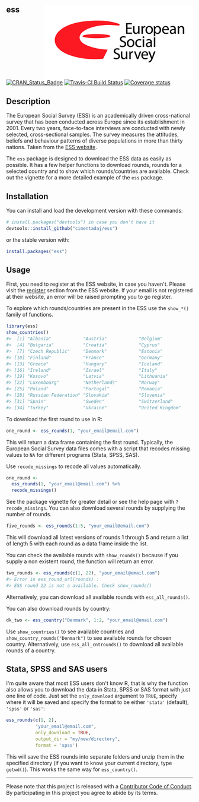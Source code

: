 
ess <img src="man/figures/ess_logo.png" align="right" />
--------------------------------------------------------

[![CRAN\_Status\_Badge](http://www.r-pkg.org/badges/version/ess)](https://cran.r-project.org/package=ess) [![Travis-CI Build Status](https://travis-ci.org/cimentadaj/ess.svg?branch=master)](https://travis-ci.org/cimentadaj/ess) [![Coverage status](https://codecov.io/gh/cimentadaj/ess/branch/master/graph/badge.svg)](https://codecov.io/github/cimentadaj/ess?branch=master)

Description
-----------

The European Social Survey (ESS) is an academically driven cross-national survey that has been conducted across Europe since its establishment in 2001. Every two years, face-to-face interviews are conducted with newly selected, cross-sectional samples. The survey measures the attitudes, beliefs and behaviour patterns of diverse populations in more than thirty nations. Taken from the [ESS website](http://www.europeansocialsurvey.org/about/).

The `ess` package is designed to download the ESS data as easily as possible. It has a few helper functions to download rounds, rounds for a selected country and to show which rounds/countries are available. Check out the vignette for a more detailed example of the `ess` package.

Installation
------------

You can install and load the development version with these commands:

``` r
# install.packages("devtools") in case you don't have it
devtools::install_github("cimentadaj/ess")
```

or the stable version with:

``` r
install.packages("ess")
```

Usage
-----

First, you need to register at the ESS website, in case you haven't. Please visit the [register](http://www.europeansocialsurvey.org/user/new) section from the ESS website. If your email is not registered at their website, an error will be raised prompting you to go register.

To explore which rounds/countries are present in the ESS use the `show_*()` family of functions.

``` r
library(ess)
show_countries()
#>  [1] "Albania"            "Austria"            "Belgium"           
#>  [4] "Bulgaria"           "Croatia"            "Cyprus"            
#>  [7] "Czech Republic"     "Denmark"            "Estonia"           
#> [10] "Finland"            "France"             "Germany"           
#> [13] "Greece"             "Hungary"            "Iceland"           
#> [16] "Ireland"            "Israel"             "Italy"             
#> [19] "Kosovo"             "Latvia"             "Lithuania"         
#> [22] "Luxembourg"         "Netherlands"        "Norway"            
#> [25] "Poland"             "Portugal"           "Romania"           
#> [28] "Russian Federation" "Slovakia"           "Slovenia"          
#> [31] "Spain"              "Sweden"             "Switzerland"       
#> [34] "Turkey"             "Ukraine"            "United Kingdom"
```

To download the first round to use in R:

``` r
one_round <- ess_rounds(1, "your_email@email.com")
```

This will return a data frame containing the first round. Typically, the European Social Survey data files comes with a script that recodes missing values to `NA` for different programs (Stata, SPSS, SAS).

Use `recode_missings` to recode all values automatically.

``` r
one_round <-
  ess_rounds(1, "your_email@email.com") %>%
  recode_missings()
```

See the package vignette for greater detail or see the help page with `?recode_missings`. You can also download several rounds by supplying the number of rounds.

``` r
five_rounds <- ess_rounds(1:5, "your_email@email.com")
```

This will download all latest versions of rounds 1 through 5 and return a list of length 5 with each round as a data frame inside the list.

You can check the available rounds with `show_rounds()` because if you supply a non existent round, the function will return an error.

``` r
two_rounds <- ess_rounds(c(1, 22), "your_email@email.com")
#> Error in ess_round_url(rounds) : 
#> ESS round 22 is not a available. Check show_rounds() 
```

Alternatively, you can download all available rounds with `ess_all_rounds()`.

You can also download rounds by country:

``` r
dk_two <- ess_country("Denmark", 1:2, "your_email@email.com")
```

Use `show_countries()` to see available countries and `show_country_rounds("Denmark")` to see available rounds for chosen country. Alternatively, use `ess_all_cntrounds()` to download all available rounds of a country.

Stata, SPSS and SAS users
-------------------------

I'm quite aware that most ESS users don't know R, that is why the function also allows you to download the data in Stata, SPSS or SAS format with just one line of code. Just set the `only_download` argument to `TRUE`, specify where it will be saved and specify the format to be either `'stata'` (default), `'spss'` or `'sas'`:

``` r
ess_rounds(c(1, 2),
           "your_email@email.com",
           only_download = TRUE,
           output_dir = "my/new/directory",
           format = 'spss')
```

This will save the ESS rounds into separate folders and unzip them in the specified directory (if you want to know your current directory, type `getwd()`). This works the same way for `ess_country()`.

------------------------------------------------------------------------

Please note that this project is released with a [Contributor Code of Conduct](CONDUCT.md). By participating in this project you agree to abide by its terms.
